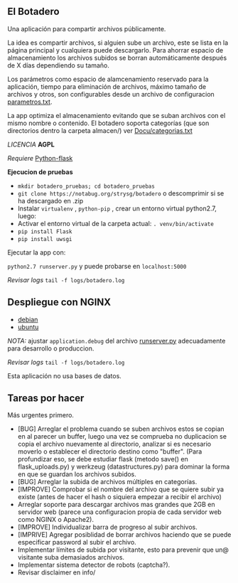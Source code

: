 ## El Botadero ##

Una aplicación para compartir archivos públicamente.

La idea es compartir archivos, si alguien sube un archivo, este se lista en la página principal y cualquiera puede descargarlo. Para ahorrar espacio de almacenamiento los archivos subidos se borran automáticamente después de X días dependiendo su tamaño.

Los parámetros como espacio de alamcenamiento reservado para la aplicación, tiempo para eliminación de archivos, máximo tamaño de archivos y otros, son configurables desde un archivo de configuracion [parametros.txt](parametros.txt).

La app optimiza el almacenamiento evitando que se suban archivos con el mismo nombre o contenido.
El botadero soporta categorías (que son directorios dentro la carpeta almacen/) ver [Docu/categorias.txt](Docu/categorias.txt)

*LICENCIA* **AGPL**

*Requiere* [Python-flask](http://flask.pocoo.org/docs/0.10/installation/#installation)

**Ejecucion de pruebas**

* `mkdir botadero_pruebas; cd botadero_pruebas`
* `git clone https://notabug.org/strysg/botadero` o descomprimir si se ha descargado en .zip 
* Instalar `virtualenv` , `python-pip` , crear un entorno virtual python2.7, luego:
* Activar el entorno virtual de la carpeta actual: `. venv/bin/activate`
* `pip install Flask`
* `pip install uwsgi`

Ejecutar la app con:

`python2.7 runserver.py` y puede probarse en `localhost:5000`

*Revisar logs* `tail -f logs/botadero.log`

## Despliegue con NGINX ##

* [debian](Docu/notas_deploy_nginx_debian.txt)
* [ubuntu](Docu/notas_deploy_nginx_ubuntu.txt)

*NOTA:* ajustar `application.debug` del archivo [runserver.py](runserver.py) adecuadamente para desarrollo o produccion.

*Revisar logs* `tail -f logs/botadero.log`

Esta aplicación no usa bases de datos.

## Tareas por hacer ##

Más urgentes primero.

* [BUG] Arreglar el problema cuando se suben archivos estos se copian en al parecer un buffer, luego una vez se comprueba no duplicacion se copia el archivo nuevamente al directorio, analizar si es necesario moverlo o establecer el directorio destino como "buffer". (Para profundizar eso, se debe estudiar flask (metodo save() en flask_uploads.py) y werkzeug (datastructures.py) para dominar la forma en que se guardan los archivos subidos.
* [BUG] Arreglar la subida de archivos múltiples en categorías.
* [IMPROVE] Comprobar si el nombre del archivo que se quiere subir ya existe (antes de hacer el hash o siquiera empezar a recibir el archivo)
* Arreglar soporte para descargar archivos mas grandes que 2GB en servidor web (parece una configuracion propia de cada servidor web como NGINX o Apache2).
* [IMPROVE] Individualizar barra de progreso al subir archivos.
* [IMPRIVE] Agregar posiblidad de borrar archivos haciendo que se puede especificar password al subir el archivo.
* Implementar límites de subida por visitante, esto para prevenir que un@ visitante suba demasiados archivos.
* Implementar sistema detector de robots (captcha?).
* Revisar disclaimer en info/
